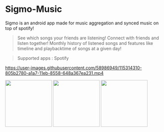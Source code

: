 # Sigmo-Music
Sigmo is an android app made for music aggregation and synced music on top of spotify!

>See which songs your friends are listening!
>Connect with friends and listen together!
>Monthly history of listened songs and features like timeline and playbacktime of songs at a given day!

>Supported apps : Spotify

  https://user-images.githubusercontent.com/58986949/115314310-805b2780-a1a7-11eb-8558-648a367ea231.mp4
<p float="left">

  <img src="https://github.com/arpitrmaurya/Sigmo-Music/blob/master/UI%20SS/photo_2021-07-08_23-35-13.jpg" width="150" />
  <img src="https://github.com/itsarpitr/Sigmo-Music/blob/master/UI%20SS/photo_2021-07-05_13-04-59.jpg" width="150" /> 
  <img src="https://github.com/itsarpitr/Sigmo-Music/blob/master/UI%20SS/photo_2021-07-05_13-05-00.jpg" width="150" />
</p>



